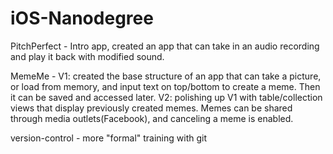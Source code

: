 # iOS-Nanodegree

PitchPerfect - Intro app, created an app that can take in an audio recording
                and play it back with modified sound.

MemeMe - V1: created the base structure of an app that can take a picture, or
              load from memory, and input text on top/bottom to create a meme.
              Then it can be saved and accessed later.
         V2: polishing up V1 with table/collection views that display previously
             created memes. Memes can be shared through media outlets(Facebook),
             and canceling a meme is enabled.

version-control - more "formal" training with git
